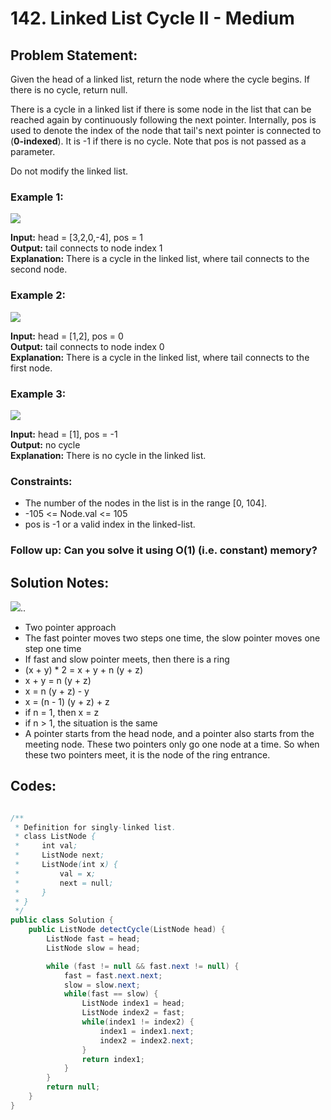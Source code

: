 # 142. Linked List Cycle II - Medium

## Problem Statement:
Given the head of a linked list, return the node where the cycle begins. If there is no cycle, return null.

There is a cycle in a linked list if there is some node in the list that can be reached again by continuously following the next pointer. Internally, pos is used to denote the index of the node that tail's next pointer is connected to (**0-indexed**). It is -1 if there is no cycle. Note that pos is not passed as a parameter.

Do not modify the linked list.
 

### Example 1:

![](https://assets.leetcode.com/uploads/2018/12/07/circularlinkedlist.png)

**Input:** head = [3,2,0,-4], pos = 1  
**Output:** tail connects to node index 1  
**Explanation:** There is a cycle in the linked list, where tail connects to the second node.  

### Example 2:

![](https://assets.leetcode.com/uploads/2018/12/07/circularlinkedlist_test2.png)

**Input:** head = [1,2], pos = 0  
**Output:** tail connects to node index 0  
**Explanation:** There is a cycle in the linked list, where tail connects to the first node.  

### Example 3:

![](https://assets.leetcode.com/uploads/2018/12/07/circularlinkedlist_test3.png)

**Input:** head = [1], pos = -1  
**Output:** no cycle  
**Explanation:** There is no cycle in the linked list.  
 

### Constraints:

- The number of the nodes in the list is in the range [0, 104].
- -105 <= Node.val <= 105
- pos is -1 or a valid index in the linked-list.
 

### Follow up: Can you solve it using O(1) (i.e. constant) memory?

## Solution Notes:
![](https://code-thinking-1253855093.file.myqcloud.com/pics/20220925103433.png)..

- Two pointer approach
- The fast pointer moves two steps one time, the slow pointer moves one step one time
- If fast and slow pointer meets, then there is a ring
- (x + y) * 2 = x + y + n (y + z)
- x + y = n (y + z)
- x = n (y + z) - y
- x = (n - 1) (y + z) + z
- if n = 1, then x = z
- if n > 1, the situation is the same
- A pointer starts from the head node, and a pointer also starts from the meeting node. These two pointers only go one node at a time. So when these two pointers meet, it is the node of the ring entrance.


## Codes:

```Java

/**
 * Definition for singly-linked list.
 * class ListNode {
 *     int val;
 *     ListNode next;
 *     ListNode(int x) {
 *         val = x;
 *         next = null;
 *     }
 * }
 */
public class Solution {
    public ListNode detectCycle(ListNode head) {
        ListNode fast = head;
        ListNode slow = head;

        while (fast != null && fast.next != null) {
            fast = fast.next.next;
            slow = slow.next;
            while(fast == slow) {
                ListNode index1 = head;
                ListNode index2 = fast;
                while(index1 != index2) {
                    index1 = index1.next;
                    index2 = index2.next;
                }
                return index1;
            }
        }
        return null;
    }
}
```